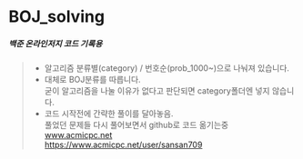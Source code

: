 ﻿# BOJ_solving
##### 백준 온라인저지 코드 기록용<br>
>
> * 알고리즘 분류별(category) /  번호순(prob_1000~)으로 나눠져 있습니다. <br>
> * 대체로 BOJ분류를 따릅니다.<br>
>  굳이 알고리즘을 나눌 이유가 없다고 판단되면 category폴더엔 넣지 않습니다. <br>
> * 코드 시작전에 간략한 풀이를 달아놓음.<br>
풀었던 문제들 다시 풀어보면서 github로 코드 옮기는중 <br>
> www.acmicpc.net<br>
> https://www.acmicpc.net/user/sansan709<br>
